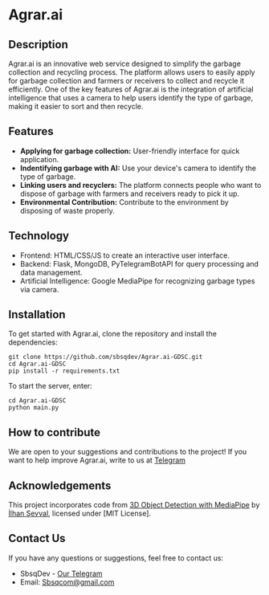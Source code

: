 # Agrar.ai

## Description

Agrar.ai is an innovative web service designed to simplify the garbage collection and recycling process. The platform allows users to easily apply for garbage collection and farmers or receivers to collect and recycle it efficiently. One of the key features of Agrar.ai is the integration of artificial intelligence that uses a camera to help users identify the type of garbage, making it easier to sort and then recycle.

## Features

- **Applying for garbage collection:** User-friendly interface for quick application.
- **Indentifying garbage with AI:** Use your device's camera to identify the type of garbage.
- **Linking users and recyclers:** The platform connects people who want to dispose of garbage with farmers and receivers ready to pick it up.
- **Environmental Contribution:** Contribute to the environment by disposing of waste properly.

## Technology

- Frontend: HTML/CSS/JS to create an interactive user interface.
- Backend: Flask, MongoDB, PyTelegramBotAPI for query processing and data management.
- Artificial Intelligence: Google MediaPipe for recognizing garbage types via camera.

## Installation

To get started with Agrar.ai, clone the repository and install the dependencies:
```
git clone https://github.com/sbsqdev/Agrar.ai-GDSC.git
cd Agrar.ai-GDSC
pip install -r requirements.txt
```
To start the server, enter:
```
cd Agrar.ai-GDSC
python main.py
````

## How to contribute

We are open to your suggestions and contributions to the project! If you want to help improve Agrar.ai, write to us at [Telegram](https://t.me/sbsqcom)

## Acknowledgements

This project incorporates code from [3D Object Detection with MediaPipe](https://github.com/ilhansevval/3D_Object_Detection_with_MediaPipe) by [İlhan Şevval](https://github.com/ilhansevval), licensed under [MIT License].

## Contact Us

If you have any questions or suggestions, feel free to contact us:

- SbsqDev - [Our Telegram](https://t.me/sbsqcom)
- Email: Sbsqcom@gmail.com
